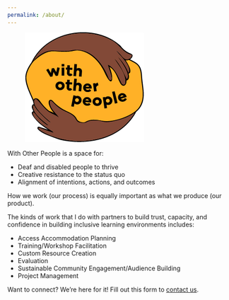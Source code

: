 ```yaml
---
permalink: /about/
---
```


<figure>
	<a href="/assets/images/Asset 3.png"><img src="/assets/images/Asset 3.png"></a>
</figure>

With Other People is a space for:
- Deaf and disabled people to thrive
- Creative resistance to the status quo
- Alignment of intentions, actions, and outcomes

How we work (our process) is equally important as what we produce (our product).

The kinds of work that I do with partners to build trust, capacity, and confidence in building inclusive learning environments includes:
- Access Accommodation Planning
- Training/Workshop Facilitation 
- Custom Resource Creation
- Evaluation
- Sustainable Community Engagement/Audience Building
- Project Management

Want to connect? We’re here for it! Fill out this form to [contact us](https://docs.google.com/forms/d/e/1FAIpQLScYUwz1dyZwHYLtPj62WUYyKYm-JzbmtO6W9y--lScmc1JzGA/viewform?usp=sf_link).
